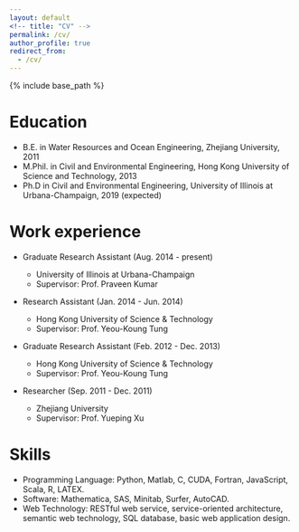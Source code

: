 ```yaml
---
layout: default
<!-- title: "CV" -->
permalink: /cv/
author_profile: true
redirect_from:
  - /cv/
---
```


{% include base_path %}

Education
======
* B.E. in Water Resources and Ocean Engineering, Zhejiang University, 2011
* M.Phil. in Civil and Environmental Engineering, Hong Kong University of Science and Technology, 2013
* Ph.D in Civil and Environmental Engineering, University of Illinois at Urbana-Champaign, 2019 (expected)

Work experience
======
* Graduate Research Assistant (Aug. 2014 - present)
  * University of Illinois at Urbana-Champaign
  * Supervisor: Prof. Praveen Kumar

* Research Assistant (Jan. 2014 - Jun. 2014)
  * Hong Kong University of Science & Technology
  * Supervisor: Prof. Yeou-Koung Tung

* Graduate Research Assistant (Feb. 2012 - Dec. 2013)
  * Hong Kong University of Science & Technology
  * Supervisor: Prof. Yeou-Koung Tung

* Researcher (Sep. 2011 - Dec. 2011)
  * Zhejiang University
  * Supervisor: Prof. Yueping Xu

Skills
======
* Programming Language: Python, Matlab, C, CUDA, Fortran, JavaScript, Scala, R, LATEX.
* Software: Mathematica, SAS, Minitab, Surfer, AutoCAD.
* Web Technology: RESTful web service, service-oriented architecture, semantic web technology,
SQL database, basic web application design.
